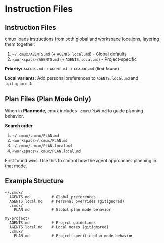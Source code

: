 # Instruction Files

## Instruction Files

cmux loads instructions from both global and workspace locations, layering them together:

1. `~/.cmux/AGENTS.md` (+ `AGENTS.local.md`) - Global defaults
2. `<workspace>/AGENTS.md` (+ `AGENTS.local.md`) - Project-specific

**Priority:** `AGENTS.md` → `AGENT.md` → `CLAUDE.md` (first found)

**Local variants:** Add personal preferences to `AGENTS.local.md` and `.gitignore` it.

## Plan Files (Plan Mode Only)

When in **Plan mode**, cmux includes `.cmux/PLAN.md` to guide planning behavior.

**Search order:**

1. `~/.cmux/.cmux/PLAN.md`
2. `<workspace>/.cmux/PLAN.md`
3. `~/.cmux/.cmux/PLAN.local.md`
4. `<workspace>/.cmux/PLAN.local.md`

First found wins. Use this to control how the agent approaches planning in that mode.

## Example Structure

```
~/.cmux/
  AGENTS.md          # Global preferences
  AGENTS.local.md    # Personal overrides (gitignored)
  .cmux/
    PLAN.md          # Global plan mode behavior

my-project/
  AGENTS.md          # Project guidelines
  AGENTS.local.md    # Local notes (gitignored)
  .cmux/
    PLAN.md          # Project-specific plan mode behavior
```
